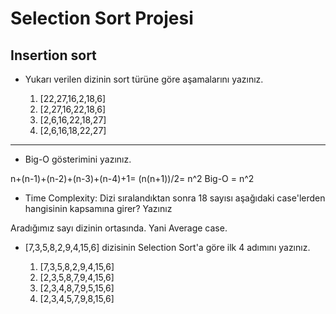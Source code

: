 # Selection Sort Projesi
## Insertion sort
- Yukarı verilen dizinin sort türüne göre aşamalarını yazınız.

    1. [22,27,16,2,18,6]
    2. [2,27,16,22,18,6]
    3. [2,6,16,22,18,27]
    4. [2,6,16,18,22,27]
---

- Big-O gösterimini yazınız.

n+(n-1)+(n-2)+(n-3)+(n-4)+1= (n(n+1))/2= n^2 Big-O = n^2

- Time Complexity: Dizi sıralandıktan sonra 18 sayısı aşağıdaki case'lerden hangisinin kapsamına girer? Yazınız

Aradığımız sayı dizinin ortasında. Yani Average case.

- [7,3,5,8,2,9,4,15,6] dizisinin Selection Sort'a göre ilk 4 adımını yazınız.

    1. [7,3,5,8,2,9,4,15,6]
    2. [2,3,5,8,7,9,4,15,6]
    3. [2,3,4,8,7,9,5,15,6]
    4. [2,3,4,5,7,9,8,15,6]

